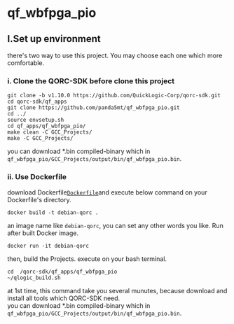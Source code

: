 # qf_wbfpga_pio

## I.Set up environment
there's two way to use this project. You may choose each one which more comfortable.
### i. Clone the QORC-SDK before clone this project 
```
git clone -b v1.10.0 https://github.com/QuickLogic-Corp/qorc-sdk.git
cd qorc-sdk/qf_apps
git clone https://github.com/panda5mt/qf_wbfpga_pio.git
cd ../
source envsetup.sh
cd qf_apps/qf_wbfpga_pio/
make clean -C GCC_Projects/
make -C GCC_Projects/
```
you can download *.bin compiled-binary which in <code>qf_wbfpga_pio/GCC_Projects/output/bin/qf_wbfpga_pio.bin</code>.

### ii. Use Dockerfile
download Dockerfile<code>[Dockerfile](Dockerfile)</code>and execute below command on your Dockerfile's directory.
```
docker build -t debian-qorc .

```
an image name like <code>debian-qorc</code>, you can set any other words you like. 
Run after built Docker image.
```
docker run -it debian-qorc
```
then, build the Projects. execute on your bash terminal.
```
cd  /qorc-sdk/qf_apps/qf_wbfpga_pio
~/qlogic_build.sh
```
at 1st time, this command take you several munutes, because download and install all tools which QORC-SDK need.  
you can download *.bin compiled-binary which in <code>qf_wbfpga_pio/GCC_Projects/output/bin/qf_wbfpga_pio.bin</code>.